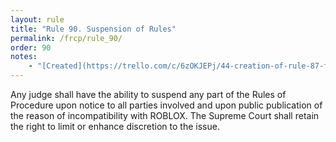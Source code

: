 ```yaml
---
layout: rule
title: "Rule 90. Suspension of Rules"
permalink: /frcp/rule_90/
order: 90
notes:
    - "[Created](https://trello.com/c/6zOKJEPj/44-creation-of-rule-87-frcp) prior to June 1st, 2025."
---
```


Any judge shall have the ability to suspend any part of the Rules of Procedure upon notice to all parties involved and upon public publication of the reason of incompatibility with ROBLOX. The Supreme Court shall retain the right to limit or enhance discretion to the issue.
